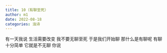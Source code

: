```yaml
---
title: 10（有聊至死）
author: m1
date: 2022-08-18
categories: 浊诗
---
```


有一天我说
生活需要改变
我不要无聊至死
于是我们开始聊
那什么是有聊呢
有聊十分简单
它就是不无聊
你说